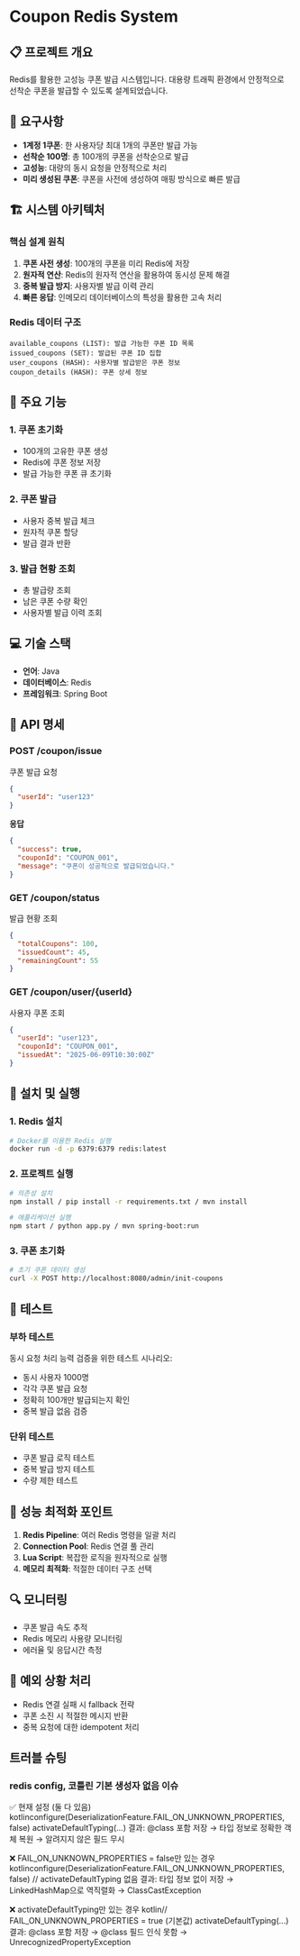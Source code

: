 # Coupon Redis System

## 📋 프로젝트 개요

Redis를 활용한 고성능 쿠폰 발급 시스템입니다. 대용량 트래픽 환경에서 안정적으로 선착순 쿠폰을 발급할 수 있도록 설계되었습니다.

## 🎯 요구사항

- **1계정 1쿠폰**: 한 사용자당 최대 1개의 쿠폰만 발급 가능
- **선착순 100명**: 총 100개의 쿠폰을 선착순으로 발급
- **고성능**: 대량의 동시 요청을 안정적으로 처리
- **미리 생성된 쿠폰**: 쿠폰을 사전에 생성하여 매핑 방식으로 빠른 발급

## 🏗️ 시스템 아키텍처

### 핵심 설계 원칙
1. **쿠폰 사전 생성**: 100개의 쿠폰을 미리 Redis에 저장
2. **원자적 연산**: Redis의 원자적 연산을 활용하여 동시성 문제 해결
3. **중복 발급 방지**: 사용자별 발급 이력 관리
4. **빠른 응답**: 인메모리 데이터베이스의 특성을 활용한 고속 처리

### Redis 데이터 구조
```
available_coupons (LIST): 발급 가능한 쿠폰 ID 목록
issued_coupons (SET): 발급된 쿠폰 ID 집합
user_coupons (HASH): 사용자별 발급받은 쿠폰 정보
coupon_details (HASH): 쿠폰 상세 정보
```

## 🚀 주요 기능

### 1. 쿠폰 초기화
- 100개의 고유한 쿠폰 생성
- Redis에 쿠폰 정보 저장
- 발급 가능한 쿠폰 큐 초기화

### 2. 쿠폰 발급
- 사용자 중복 발급 체크
- 원자적 쿠폰 할당
- 발급 결과 반환

### 3. 발급 현황 조회
- 총 발급량 조회
- 남은 쿠폰 수량 확인
- 사용자별 발급 이력 조회

## 💻 기술 스택

- **언어**: Java 
- **데이터베이스**: Redis
- **프레임워크**: Spring Boot 

## 📝 API 명세

### POST /coupon/issue
쿠폰 발급 요청
```json
{
  "userId": "user123"
}
```

**응답**
```json
{
  "success": true,
  "couponId": "COUPON_001",
  "message": "쿠폰이 성공적으로 발급되었습니다."
}
```

### GET /coupon/status
발급 현황 조회
```json
{
  "totalCoupons": 100,
  "issuedCount": 45,
  "remainingCount": 55
}
```

### GET /coupon/user/{userId}
사용자 쿠폰 조회
```json
{
  "userId": "user123",
  "couponId": "COUPON_001",
  "issuedAt": "2025-06-09T10:30:00Z"
}
```

## 🔧 설치 및 실행

### 1. Redis 설치
```bash
# Docker를 이용한 Redis 실행
docker run -d -p 6379:6379 redis:latest
```

### 2. 프로젝트 실행
```bash
# 의존성 설치
npm install / pip install -r requirements.txt / mvn install

# 애플리케이션 실행
npm start / python app.py / mvn spring-boot:run
```

### 3. 쿠폰 초기화
```bash
# 초기 쿠폰 데이터 생성
curl -X POST http://localhost:8080/admin/init-coupons
```

## 🧪 테스트

### 부하 테스트
동시 요청 처리 능력 검증을 위한 테스트 시나리오:
- 동시 사용자 1000명
- 각각 쿠폰 발급 요청
- 정확히 100개만 발급되는지 확인
- 중복 발급 없음 검증

### 단위 테스트
- 쿠폰 발급 로직 테스트
- 중복 발급 방지 테스트
- 수량 제한 테스트

## 🎯 성능 최적화 포인트

1. **Redis Pipeline**: 여러 Redis 명령을 일괄 처리
2. **Connection Pool**: Redis 연결 풀 관리
3. **Lua Script**: 복잡한 로직을 원자적으로 실행
4. **메모리 최적화**: 적절한 데이터 구조 선택

## 🔍 모니터링

- 쿠폰 발급 속도 추적
- Redis 메모리 사용량 모니터링
- 에러율 및 응답시간 측정

## 🚨 예외 상황 처리

- Redis 연결 실패 시 fallback 전략
- 쿠폰 소진 시 적절한 메시지 반환
- 중복 요청에 대한 idempotent 처리

## 트러블 슈팅

### redis config, 코틀린 기본 생성자 없음 이슈

✅ 현재 설정 (둘 다 있음)
kotlinconfigure(DeserializationFeature.FAIL_ON_UNKNOWN_PROPERTIES, false)
activateDefaultTyping(...)
결과: @class 포함 저장 → 타입 정보로 정확한 객체 복원 → 알려지지 않은 필드 무시

❌ FAIL_ON_UNKNOWN_PROPERTIES = false만 있는 경우
kotlinconfigure(DeserializationFeature.FAIL_ON_UNKNOWN_PROPERTIES, false)
// activateDefaultTyping 없음
결과: 타입 정보 없이 저장 → LinkedHashMap으로 역직렬화 → ClassCastException

❌ activateDefaultTyping만 있는 경우
kotlin// FAIL_ON_UNKNOWN_PROPERTIES = true (기본값)
activateDefaultTyping(...)
결과: @class 포함 저장 → @class 필드 인식 못함 → UnrecognizedPropertyException
